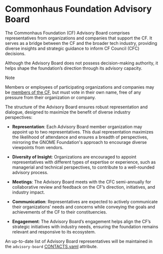 # Commonhaus Foundation Advisory Board

The Commonhaus Foundation (CF) Advisory Board comprises representatives from organizations and companies that support the CF. It serves as a bridge between the CF and the broader tech industry, providing diverse insights and strategic guidance to inform CF Council (CFC) decisions.

Although the Advisory Board does not possess decision-making authority, it helps shape the foundation’s direction through its advisory capacity.

> [!NOTE]
> Members or employees of participating organizations and companies may be [members of the CF][membership], but must vote in their own name, free of any pressure from their organization or company.

The structure of the Advisory Board ensures robust representation and dialogue, designed to maximize the benefit of diverse industry perspectives:

- **Representation**: Each Advisory Board member organization may appoint up to two representatives.
This dual representation maximizes the likelihood of attendance and ensures a breadth of perspectives, mirroring the GNOME Foundation's approach to encourage diverse viewpoints from vendors.

- **Diversity of Insight**: Organizations are encouraged to appoint representatives with different types of expertise or experience, such as managerial and technical perspectives, to contribute to a well-rounded advisory process.

- **Meetings**: The Advisory Board meets with the CFC semi-annually for collaborative review and feedback on the CF’s direction, initiatives, and industry impact.

- **Communication**: Representatives are expected to actively communicate their organizations’ needs and concerns while conveying the goals and achievements of the CF to their constituencies.

- **Engagement**: The Advisory Board’s engagement helps align the CF’s strategic initiatives with industry needs, ensuring the foundation remains relevant and responsive to its ecosystem.

An up-to-date list of Advisory Board representatives will be maintained in the `advisory-board` [CONTACTS.yaml][] attribute.

[membership]: ./2-cf-membership.md
[CONTACTS.yaml]: https://github.com/commonhaus/foundation/blob/main/CONTACTS.yaml
